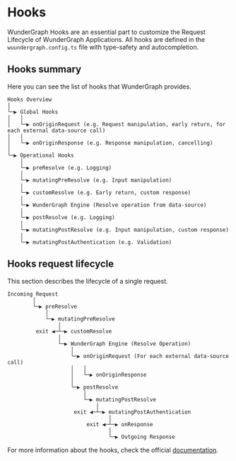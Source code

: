 # Hooks

WunderGraph Hooks are an essential part to customize the Request Lifecycle of WunderGraph Applications.
All hooks are defined in the `wuundergraph.config.ts` file with type-safety and autocompletion.

## Hooks summary

Here you can see the list of hooks that WunderGraph provides.

```
Hooks Overview
│
└─▶ Global Hooks
│   │
│   └─▶ onOriginRequest (e.g. Request manipulation, early return, for each external data-source call)
│   │
│   └─▶ onOriginResponse (e.g. Response manipulation, cancelling)
│
└─▶ Operational Hooks
    │
    └─▶ preResolve (e.g. Logging)
    │
    └─▶ mutatingPreResolve (e.g. Input manipulation)
    │
    └─▶ customResolve (e.g. Early return, custom response)
    │
    └─▶ WunderGraph Engine (Resolve operation from data-source)
    │
    └─▶ postResolve (e.g. Logging)
    │
    └─▶ mutatingPostResolve (e.g. Input manipulation, custom response)
    │
    └─▶ mutatingPostAuthentication (e.g. Validation)
```

## Hooks request lifecycle

This section describes the lifecycle of a single request.

```
Incoming Request
        │
        └─▶ preResolve
            │
            └─▶ mutatingPreResolve
                │
         exit ◀─┴─▶ customResolve
                │
                └─▶ WunderGraph Engine (Resolve Operation)
                    │
                    └─▶ onOriginRequest (For each external data-source call)
                    │   │
                    │   └─▶ onOriginResponse
                    │
                    └─▶ postResolve
                        │
                        └─▶ mutatingPostResolve
                            │
                     exit ◀─┴─▶ mutatingPostAuthentication
                                │
                         exit ◀─┴─▶ onResponse
                                │
                                └─▶ Outgoing Response
```

For more information about the hooks, check the official [documentation](https://wundergraph.com/docs/reference/wundergraph_hooks_ts/overview).

